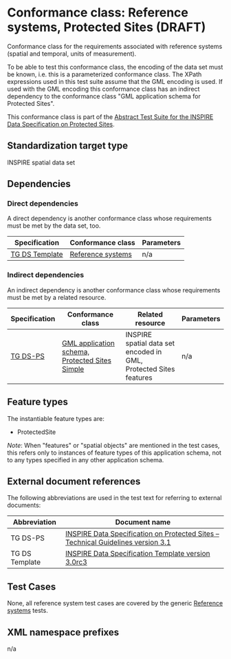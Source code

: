 # Conformance class: Reference systems, Protected Sites (DRAFT)

Conformance class for the requirements associated with reference systems (spatial and temporal, units of measurement).

To be able to test this conformance class, the encoding of the data set must be known, i.e. this is a parameterized conformance class. The XPath expressions used in this test suite assume that the GML encoding is used. If used with the GML encoding this conformance class has an indirect dependency to the conformance class "GML application schema for Protected Sites".

This conformance class is part of the [Abstract Test Suite for the INSPIRE Data Specification on Protected Sites](http://inspire.ec.europa.eu/id/ats/data-ps/3.1).

## Standardization target type

INSPIRE spatial data set

## Dependencies

### Direct dependencies

A direct dependency is another conformance class whose requirements must be met by the data set, too.

| Specification | Conformance class | Parameters | 
| ------------- | ----------------- | ---------- |
| [TG DS Template](http://inspire.ec.europa.eu/id/ats/data-ps/3.1/ps-rs/README#ref_TG_DS_tmpl) | [Reference systems](http://inspire.ec.europa.eu/id/ats/data/3.0rc3/reference-systems) | n/a |

### Indirect dependencies

An indirect dependency is another conformance class whose requirements must be met by a related resource.

| Specification | Conformance class | Related resource | Parameters |
| ------------- | ----------------- | ---------------- | ---------- |
| [TG DS-PS](http://inspire.ec.europa.eu/id/ats/data-ps/3.1/ps-rs/README#ref_TG_DS_PS) | [GML application schema, Protected Sites Simple](http://inspire.ec.europa.eu/id/ats/data-ps/3.1/ps-gml) | INSPIRE spatial data set encoded in GML, Protected Sites features | n/a |
 
## Feature types <a name="feature-types"></a>

The instantiable feature types are:
 
* ProtectedSite
 
*Note*: When "features" or "spatial objects" are mentioned in the test cases, this refers only to instances of feature types of this application schema, not to any types specified in any other application schema.

## External document references

The following abbreviations are used in the test text for referring to external documents:

Abbreviation                     | Document name
-------------------------------- | --------------------------------------------------
TG DS-PS <a name="ref_TG_DS_PS"></a>   | [INSPIRE Data Specification on Protected Sites – Technical Guidelines version 3.1](http://inspire.ec.europa.eu/documents/Data_Specifications/INSPIRE_DataSpecification_PS_v3.1.pdf)
TG DS Template <a name="ref_TG_DS_tmpl"></a>   | [INSPIRE Data Specification Template version 3.0rc3](http://inspire.jrc.ec.europa.eu/documents/Data_Specifications/INSPIRE_DataSpecification_Template_v3.0rc3.pdf)

## Test Cases

None, all reference system test cases are covered by the generic [Reference systems](http://inspire.ec.europa.eu/id/ats/data/3.0rc3/reference-systems) tests.

## XML namespace prefixes <a name="namespaces"></a>

n/a